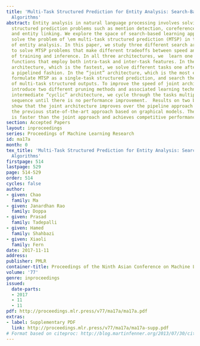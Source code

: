 ```yaml
---
title: 'Multi-Task Structured Prediction for Entity Analysis: Search-Based Learning
  Algorithms'
abstract: Entity analysis in natural language processing involves solving multiple
  structured prediction problems such as mention detection, coreference resolution,
  and entity linking. We explore the space of search-based learning approaches to
  solve the problem of \em multi-task structured prediction (MTSP) in the context
  of entity analysis. In this paper, we study three different search architectures
  to solve MTSP problems that make different tradeoffs between speed and accuracy
  of training and inference. In all three architectures, we  learn one or more scoring
  functions that employ both intra-task and inter-task features. In the “pipeline”
  architecture, which is the fastest, we solve different tasks one after another in
  a pipelined fashion. In the “joint” architecture, which is the most expensive,  we
  formulate MTSP as a single-task structured prediction, and search the joint space
  of multi-task structured outputs. To improve the speed of joint architecture, we
  introduce two different pruning methods and associated learning techniques. In the
  intermediate “cyclic” architecture, we cycle through the tasks multiple times in
  sequence until there is no performance improvement.  Results on two benchmark domains
  show that the joint architecture improves over the pipeline approach as well as
  the previous state-of-the-art approach based on graphical models. The cyclic architecture
  is faster than the joint approach and achieves competitive performance.
section: Accepted Papers
layout: inproceedings
series: Proceedings of Machine Learning Research
id: ma17a
month: 0
tex_title: 'Multi-Task Structured Prediction for Entity Analysis: Search-Based Learning
  Algorithms'
firstpage: 514
lastpage: 529
page: 514-529
order: 514
cycles: false
author:
- given: Chao
  family: Ma
- given: Janardhan Rao
  family: Doppa
- given: Prasad
  family: Tadepalli
- given: Hamed
  family: Shahbazi
- given: Xiaoli
  family: Fern
date: 2017-11-11
address: 
publisher: PMLR
container-title: Proceedings of the Ninth Asian Conference on Machine Learning
volume: '77'
genre: inproceedings
issued:
  date-parts:
  - 2017
  - 11
  - 11
pdf: http://proceedings.mlr.press/v77/ma17a/ma17a.pdf
extras:
- label: Supplementary PDF
  link: http://proceedings.mlr.press/v77/ma17a/ma17a-supp.pdf
# Format based on citeproc: http://blog.martinfenner.org/2013/07/30/citeproc-yaml-for-bibliographies/
---
```

